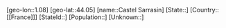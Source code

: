 ﻿---
location: [44.05,1.08]
type: City
tags:
- geo/City


SpocWebEntityId: 29504
isDeleted: false
confidential: public

---
[geo-lon::1.08]
[geo-lat::44.05]
[name::Castel Sarrasin]
[State::]
[Country::[[France]]]
[StateId::]
[Population::]
[Unknown::]


